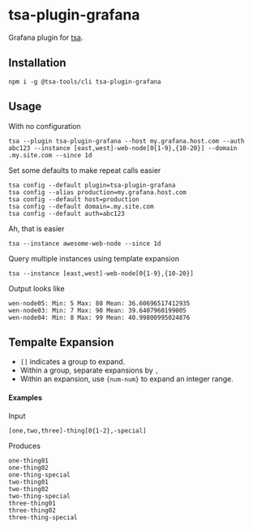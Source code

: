 # tsa-plugin-grafana

Grafana plugin for [tsa](https://github.com/randymarsh77/tsa-cli).

## Installation

```
npm i -g @tsa-tools/cli tsa-plugin-grafana
```

## Usage

With no configuration
```
tsa --plugin tsa-plugin-grafana --host my.grafana.host.com --auth abc123 --instance [east,west]-web-node[0{1-9},{10-20}] --domain .my.site.com --since 1d
```

Set some defaults to make repeat calls easier
```
tsa config --default plugin=tsa-plugin-grafana
tsa config --alias production=my.grafana.host.com
tsa config --default host=production
tsa config --default domain=.my.site.com
tsa config --default auth=abc123
```

Ah, that is easier
```
tsa --instance awesome-web-node --since 1d
```

Query multiple instances using template expansion
```
tsa --instance [east,west]-web-node[0{1-9},{10-20}]
```

Output looks like
```
wen-node05: Min: 5 Max: 80 Mean: 36.60696517412935
wen-node03: Min: 7 Max: 90 Mean: 39.6407960199005
wen-node04: Min: 8 Max: 99 Mean: 40.99800995024876
```

## Tempalte Expansion

- `[]` indicates a group to expand.
- Within a group, separate expansions by `,`
- Within an expansion, use `{num-num}` to expand an integer range.

#### Examples

Input
```
[one,two,three]-thing[0{1-2},-special]
```

Produces
```
one-thing01
one-thing02
one-thing-special
two-thing01
two-thing02
two-thing-special
three-thing01
three-thing02
three-thing-special
```